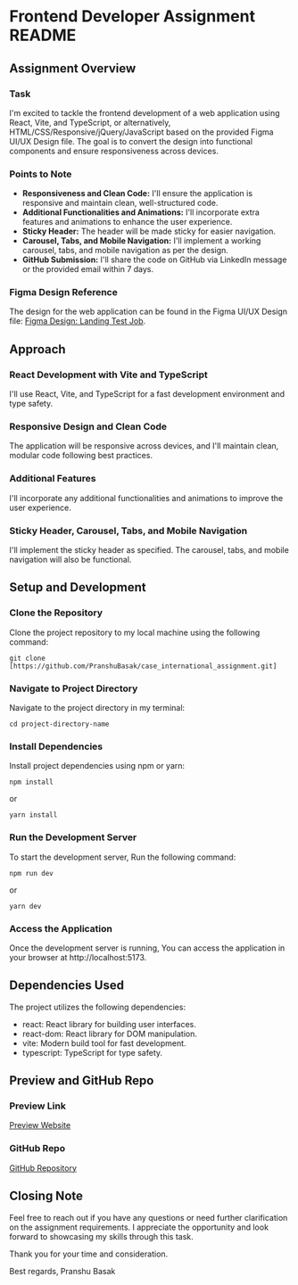 # Frontend Developer Assignment README

## Assignment Overview

### Task
I'm excited to tackle the frontend development of a web application using React, Vite, and TypeScript, or alternatively, HTML/CSS/Responsive/jQuery/JavaScript based on the provided Figma UI/UX Design file. The goal is to convert the design into functional components and ensure responsiveness across devices.

### Points to Note
- **Responsiveness and Clean Code:** I'll ensure the application is responsive and maintain clean, well-structured code.
- **Additional Functionalities and Animations:** I'll incorporate extra features and animations to enhance the user experience.
- **Sticky Header:** The header will be made sticky for easier navigation.
- **Carousel, Tabs, and Mobile Navigation:** I'll implement a working carousel, tabs, and mobile navigation as per the design.
- **GitHub Submission:** I'll share the code on GitHub via LinkedIn message or the provided email within 7 days.

### Figma Design Reference
The design for the web application can be found in the Figma UI/UX Design file: [Figma Design: Landing Test Job](https://www.figma.com/file/NEZsb3YINrUx1aRJ9q1xOX/Landing-Test-Job?type=design&node-id=0-1&mode=design&t=aepB66LY1LbWEI9p-0).

## Approach

### React Development with Vite and TypeScript
I'll use React, Vite, and TypeScript for a fast development environment and type safety.

### Responsive Design and Clean Code
The application will be responsive across devices, and I'll maintain clean, modular code following best practices.

### Additional Features
I'll incorporate any additional functionalities and animations to improve the user experience.

### Sticky Header, Carousel, Tabs, and Mobile Navigation
I'll implement the sticky header as specified. The carousel, tabs, and mobile navigation will also be functional.

## Setup and Development

### Clone the Repository
Clone the project repository to my local machine using the following command:

```
git clone [https://github.com/PranshuBasak/case_international_assignment.git]
```

### Navigate to Project Directory
Navigate to the project directory in my terminal:

```
cd project-directory-name
```

### Install Dependencies
Install project dependencies using npm or yarn:

```
npm install
```
or
```
yarn install
```

### Run the Development Server
To start the development server, Run the following command:

```
npm run dev
```
or
```
yarn dev
```

### Access the Application
Once the development server is running, You can access the application in your browser at http://localhost:5173.

## Dependencies Used
The project utilizes the following dependencies:

- react: React library for building user interfaces.
- react-dom: React library for DOM manipulation.
- vite: Modern build tool for fast development.
- typescript: TypeScript for type safety.

## Preview and GitHub Repo

### Preview Link
[Preview Website](https://alkyle.netlify.app/)

### GitHub Repo
[GitHub Repository](https://github.com/PranshuBasak/case_international_assignment.git)

## Closing Note
Feel free to reach out if you have any questions or need further clarification on the assignment requirements. I appreciate the opportunity and look forward to showcasing my skills through this task.

Thank you for your time and consideration.

Best regards,
Pranshu Basak
